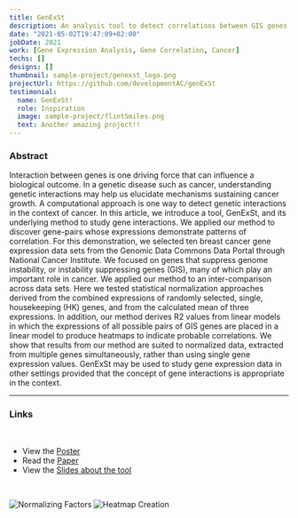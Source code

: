 ```yaml
---
title: GenExSt
description: An analysis tool to detect correlations between GIS genes in Cancer.
date: "2021-05-02T19:47:09+02:00"
jobDate: 2021
work: [Gene Expression Analysis, Gene Correlation, Cancer]
techs: []
designs: []
thumbnail: sample-project/genexst_logo.png
projectUrl: https://github.com/developmentAC/genExSt
testimonial:
  name: GenExSt!
  role: Inspiration
  image: sample-project/flintSmiles.png
  text: Another amazing project!!
---
```

### Abstract
Interaction between genes is one driving force that can influence a biological outcome. In a genetic disease such as cancer, understanding genetic interactions may help us elucidate mechanisms sustaining cancer growth. A computational approach is one way to detect genetic interactions in the context of cancer. In this article, we introduce a tool, GenExSt, and its underlying method to study gene interactions. We applied our method to discover gene-pairs whose expressions demonstrate patterns of correlation. For this demonstration, we selected ten breast cancer gene expression data sets from the Genomic Data Commons Data Portal through National Cancer Institute. We focused on genes that suppress genome instability, or instability suppressing genes (GIS), many of which play an important role in cancer. We applied our method to an inter-comparison across data sets. Here we tested statistical normalization approaches derived from the combined expressions of randomly selected, single, housekeeping (HK) genes, and from the calculated mean of three expressions. In addition, our method derives R2 values from linear models in which the expressions of all possible pairs of GIS genes are placed in a linear model to produce heatmaps to indicate probable correlations. We show that results from our method are suited to normalized data, extracted from multiple genes simultaneously, rather than using single gene expression values. GenExSt may be used to study gene expression data in other settings provided that the concept of gene interactions is appropriate in the context.

---

### Links
<!-- add a line drop -->
<center>
&#x200B;
</center>

+ View the [Poster](/images/genexst/geneExp_poster.pdf)
+ Read the [Paper](https://www.researchgate.net/publication/350905987_GenExSt_A_Tool_to_Identify_Correlation_of_Gene_Expression_After_Normalization_with_Housekeeping_Genes?_sg%5B0%5D=CBV90Y88sWRV8RGpxoC-C_IJ053qZlgmygsNBt48COg5zd0rW-HPVPqwmFQ-jG6UL3VhTnhWtUMWLmoibG9fGIAIsSW4MBA4FEKgMy70.GU5m7UphTzCKbODUA1XLjsoYwyc_qB-wNPLmdibStUNVpxAlAPOQcrdRsV8Q0aVwvvTNHUONvZHCmXIzNssSLA)
+ View the [Slides about the tool](/talks/genExST/pres_genExST_ficc2021.pdf)
<!-- add a line drop -->
<center>
&#x200B;
</center>

![Normalizing Factors](/images/genexst/genexst1.png)
![Heatmap Creation](/images/genexst/genexst2.png)
